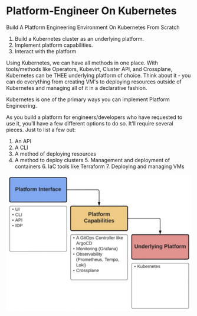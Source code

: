 # Platform-Engineer On Kubernetes
Build A Platform Engineering Environment On Kubernetes From Scratch
1. Build a Kubernetes cluster as an underlying platform.
2. Implement platform capabilities.
3. Interact with the platform

Using Kubernetes, we can have all methods in one place.
With tools/methods like Operators, Kubevirt, Cluster API, and Crossplane, Kubernetes can be THEE underlying platform of choice.
Think about it - you can do everything from creating VM's to deploying resources outside of Kubernetes and managing all of it in a declarative fashion.

Kubernetes is one of the primary ways you can implement Platform Engineering.

As you build a platform for engineers/developers who have requested to use it, you’ll have a few different options to do so. It’ll require several pieces. Just to list a few out:

1. An API
 2. A CLI
  3. A method of deploying resources
   4. A method to deploy clusters
    5. Management and deployment of containers
      6. IaC tools like Terraform
        7. Deploying and managing VMs

![tt](https://github.com/AoO-24/Platform-Engineer-Kube/blob/main/40171730216847_.pic.jpg)

